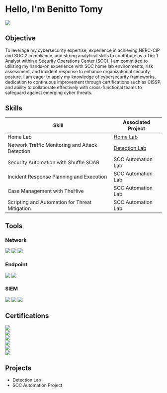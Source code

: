 # Hello, I'm Benitto Tomy
<a href="https://linkedin.com/in/benitto-tomy"><img src="https://img.shields.io/badge/-LinkedIn-0072b1?&style=for-the-badge&logo=linkedin&logoColor=white" /></a>

## Objective

To leverage my cybersecurity expertise, experience in achieving NERC-CIP and SOC 2 compliance, and strong analytical skills to contribute as a Tier 1 Analyst within a Security Operations Center (SOC). I am committed to utilizing my hands-on experience with SOC home lab environments, risk assessment, and incident response to enhance organizational security posture. I am eager to apply my knowledge of cybersecurity frameworks, dedication to continuous improvement through certifications such as CISSP, and ability to collaborate effectively with cross-functional teams to safeguard against emerging cyber threats.

## Skills

| Skill                                         | Associated Project         |
|-----------------------------------------------|----------------------------|
| Home Lab         | <a href="https://github.com/benittotomy/Home-Lab">Home Lab</a>|
| Network Traffic Monitoring and Attack Detection | <a href="https://google.com">Detection Lab</a>|
| Security Automation with Shuffle SOAR         | SOC Automation Lab|
| Incident Response Planning and Execution      | SOC Automation Lab|
| Case Management with TheHive                  | SOC Automation Lab|
| Scripting and Automation for Threat Mitigation | SOC Automation Lab|

## Tools

### Network
<div>
    <img src="https://img.shields.io/badge/-Wireshark-1679A7?&style=for-the-badge&logo=Wireshark&logoColor=white" />
    <img src="https://img.shields.io/badge/-Suricata-EF3B2D?&style=for-the-badge&logo=Suricata&logoColor=white" />
    <img src="https://img.shields.io/badge/-Zeek-777BB4?&style=for-the-badge&logo=Zeek&logoColor=white" />
</div>

### Endpoint
<div>
    <img src="https://img.shields.io/badge/-Microsoft_Defender_for_Endpoint-00A4EF?&style=for-the-badge&logo=Microsoft&logoColor=white" />
    <img src="https://img.shields.io/badge/-Velociraptor-4B275F?&style=for-the-badge&logo=Velociraptor&logoColor=white" />
</div>

### SIEM
<div>
    <img src="https://img.shields.io/badge/-Microsoft_Sentinel-0078D4?&style=for-the-badge&logo=Microsoft&logoColor=white" />
    <img src="https://img.shields.io/badge/-Splunk-000000?&style=for-the-badge&logo=Splunk&logoColor=white" />
    <img src="https://img.shields.io/badge/-Elastic-005571?&style=for-the-badge&logo=Elastic&logoColor=white" />
</div>

## Certifications
<div>
<a href="https://credly.com/badges/c6458414-fb5a-43d7-9b68-96689abd5781/public_url"><img src="https://img.shields.io/badge/Security%2B-%23C8202F?logo=comptia&logoColor=black"/></a>
<div><a href="https://credly.com/badges/09bdd78e-857f-4d8b-aef9-4ea87acf3667/public_url"><img src="https://img.shields.io/badge/cc-%23468145?logo=isc2&logoColor=white" /></a>
<div><img src="https://img.shields.io/badge/AWS%20Cloud%20Practitioner%20Essentials-%23232F3E?logo=amazonwebservices&logoColor=white" /></a>
<div><a href="https://credly.com/badges/9e9e2796-0524-4397-ab90-29e0b79ad76d"><img src="https://img.shields.io/badge/CISCO%20Junior%20Cybersecurity%20Analyst-%231BA0D7?logo=cisco&logoColor=white" /></a>
<div><a href="https://credly.com/badges/d7cf0a36-98f3-4b9c-b4c1-e54c4c5b8cb0/public_url"><img src="https://img.shields.io/badge/CISCO%20Cyber%20Threat%20Management-%231BA0D7?logo=cisco&logoColor=white" /></a>
<div><a href="https://credly.com/badges/91258efd-f028-45c6-9526-3172f2e1f6f8/public_url"><img src="https://img.shields.io/badge/CISCO%20Endpoint%20Security%20-%231BA0D7?logo=cisco&logoColor=white" /></a>


</div>

## Projects
- Detection Lab
- SOC Automation Project
